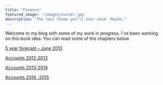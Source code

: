 ```yaml
---
title: "Finance"
featured_image: '/images/sunset.jpg'
description: "The last theme you'll ever need. Maybe."
---
```

Welcome to my blog with some of my work in progress. I've been working on this book idea. You can read some of the chapters below

[5 year forecast &#8211; June 2013][1]

[Accounts 2012-2013][2]

[Accounts 2013-2014][3]

[Accounts 2014 -2015][4]

 [1]: /doc/5_Year_forecastJune13.xls
 [2]:/doc/Accounts2012-2013.pdf
 [3]: /doc/2014-DCGA-Accounts.pdf
 [4]: /doc/2015-DCGA-Accounts-Signed.pdf